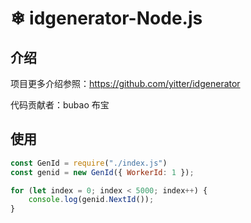 #  ❄ idgenerator-Node.js

## 介绍

项目更多介绍参照：https://github.com/yitter/idgenerator

代码贡献者：bubao 布宝

## 使用

```js
const GenId = require("./index.js")
const genid = new GenId({ WorkerId: 1 });

for (let index = 0; index < 5000; index++) {
    console.log(genid.NextId());
}
```


